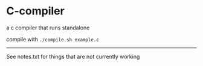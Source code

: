 # C-compiler
a c compiler that runs standalone

compile with `./compile.sh example.c`

---
See notes.txt for things that are not currently working
